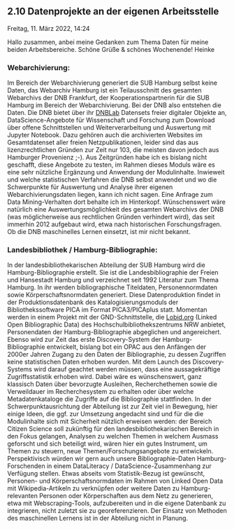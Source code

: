 ## 2.10 Datenprojekte an der eigenen Arbeitsstelle


Freitag, 11. März 2022, 14:24

Hallo zusammen,
anbei meine Gedanken zum Thema Daten für meine beiden Arbeitsbereiche. Schöne Grüße & schönes Wochenende! Heinke


### Webarchivierung:

Im Bereich der Webarchivierung generiert die SUB Hamburg selbst keine Daten, das Webarchiv Hamburg ist ein Teilausschnitt des gesamten Webarchivs der DNB Frankfurt, der Kooperationspartnerin für die SUB Hamburg im Bereich der Webarchivierung. Bei der DNB also entstehen die Daten. Die DNB bietet über ihr [DNBLab](https://www.dnb.de/dnblab) Datensets freier digitaler Objekte an, DataScience-Angebote für Wissenschaft und Forschung zum Download über offene Schnittstellen und Weiterverarbeitung und Auswertung mit Jupyter Notebook. Dazu gehören auch die archivierten Websites im Gesamtdatenset aller freien Netzpublikationen, leider sind das aus lizenzrechtlichen Gründen zur Zeit nur 103, die meisten davon jedoch aus Hamburger Provenienz ;-). Aus Zeitgründen habe ich es bislang nicht geschafft, diese Angebote zu testen, im Rahmen dieses Moduls wäre es eine sehr nützliche Ergänzung und Anwendung der Modulinhalte. Inwieweit und welche statistischen Verfahren die DNB selbst anwendet und wo die Schwerpunkte für Auswertung und Analyse ihrer eigenen Webarchivierungsdaten liegen, kann ich nicht sagen. Eine Anfrage zum Data Mining-Verhalten dort behalte ich im Hinterkopf. Wünschenswert wäre natürlich eine Auswertungsmöglichkeit des gesamten Webarchivs der DNB (was möglicherweise aus rechtlichen Gründen verhindert wird), das seit immerhin 2012 aufgebaut wird, etwa nach historischen Forschungsfragen. Ob die DNB maschinelles Lernen einsetzt, ist mir nicht bekannt.

 

### Landesbibliothek / Hamburg-Bibliographie:

In der landesbibliothekarischen Abteilung der SUB Hamburg wird die Hamburg-Bibliographie erstellt. Sie ist die Landesbibliographie der Freien und Hansestadt Hamburg und verzeichnet seit 1992 Literatur zum Thema Hamburg. In ihr werden bibliographische Titeldaten, Personennormdaten sowie Körperschaftsnormdaten generiert. Diese Datenproduktion findet in der Produktionsdatenbank des Katalogisierungsmoduls der Bibliothekssoftware PICA im Format PICA3/PICAplus statt. Momentan werden in einem Projekt mit der GND-Schnittstelle, die [Lobid.org](https://lobid.org/gnd) (Linked Open Bibliographic Data) des Hochschulbibliothekszentrums NRW anbietet, Personendaten der Hamburg-Bibliographie abgeglichen und angereichert. Ebenso wird zur Zeit das erste Discovery-System der Hamburg-Bibliographie entwickelt, bislang bot ein OPAC aus den Anfängen der 2000er Jahren Zugang zu den Daten der Bibliographie, zu dessen Zugriffen keine statistischen Daten erhoben wurden. Mit dem Launch des Discovery-Systems wird darauf geachtet werden müssen, dass eine aussagekräftige Zugriffsstatistik erhoben wird. Dabei wäre es wünschenswert, ganz klassisch Daten über bevorzugte Ausleihen, Recherchethemen sowie die Verweildauer im Recherchesystem zu erhalten oder über welche Metadatenkataloge die Zugriffe auf die Bibliographie stattfinden. In der Schwerpunktausrichtung der Abteilung ist zur Zeit viel in Bewegung, hier einige Ideen, die ggf. zur Umsetzung angedacht sind und für die die Modulinhalte sich mit Sicherheit nützlich erweisen werden: der Bereich Citizen Science soll zukünftig für den landesbibliothekarischen Bereich in den Fokus gelangen, Analysen zu welchen Themen in welchem Ausmass geforscht und sich beteiligt wird, wären hier ein gutes Instrument, um Themen zu steuern, neue Themen/Forschungsangebote zu entwickeln. Perspektivisch würden wir gern auch unsere Bibliographie-Daten Hamburg-Forschenden in einem DataLiteracy / DataScience-Zusammenhang zur Verfügung stellen. Etwas abseits vom Statistik-Bezug ist gewünscht, Personen- und Körperschaftsnormdaten im Rahmen von Linked Open Data mit Wikipedia-Artikeln zu verknüpfen oder weitere Daten zu Hamburg-relevanten Personen oder Körperschaften aus dem Netz zu generieren, etwa mit Webscraping-Tools, aufzubereiten und in die eigene Datenbank zu integrieren, nicht zuletzt sie zu georeferenzieren. Der Einsatz von Methoden des maschinellen Lernens ist in der Abteilung nicht in Planung.
